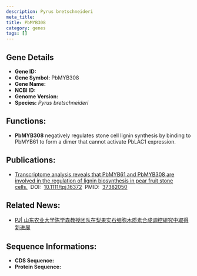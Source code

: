 ```yaml
---
description: Pyrus bretschneideri
meta_title:
title: PbMYB308
category: genes
tags: []
---
```


## Gene Details
- **Gene ID:**	[](https://www.maizegdb.org/gene_center/gene/)
- **Gene Symbol:** PbMYB308
- **Gene Name:** 
- **NCBI ID:** [](https://www.ncbi.nlm.nih.gov/gene/?term=)
- **Genome Version:** []()
- **Species:** *Pyrus bretschneideri*

## Functions:
   -  **PbMYB308** negatively regulates stone cell lignin synthesis by binding to PbMYB61 to form a dimer that cannot activate PbLAC1 expression.

## Publications:
   - [Transcriptome analysis reveals that PbMYB61 and PbMYB308 are involved in the regulation of lignin biosynthesis in pear fruit stone cells.]( https://onlinelibrary.wiley.com/doi/10.1111/tpj.16372)&nbsp;&nbsp;DOI:&nbsp;&nbsp;[10.1111/tpj.16372](https://onlinelibrary.wiley.com/doi/10.1111/tpj.16372)&nbsp;&nbsp;PMID:&nbsp;&nbsp;[37382050](https://pubmed.ncbi.nlm.nih.gov/37382050/)

## Related News:
   - [​PJ| 山东农业大学陈学森教授团队在梨果实石细胞木质素合成调控研究中取得新进展](https://mp.weixin.qq.com/s/DKCoKhQ_J3syXLU1qlCudw)

## Sequence Informations:
- **CDS Sequence:**
- **Protein Sequence:**
